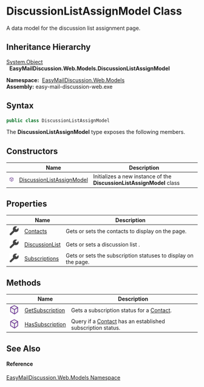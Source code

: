 DiscussionListAssignModel Class
===============================
A data model for the discussion list assignment page.


Inheritance Hierarchy
---------------------
[System.Object][1]  
  **EasyMailDiscussion.Web.Models.DiscussionListAssignModel**  

  **Namespace:**  [EasyMailDiscussion.Web.Models][2]  
  **Assembly:** easy-mail-discussion-web.exe

Syntax
------

```csharp
public class DiscussionListAssignModel
```

The **DiscussionListAssignModel** type exposes the following members.


Constructors
------------

|                  | Name                           | Description                                                           |
| ---------------- | ------------------------------ | --------------------------------------------------------------------- |
| ![Public method] | [DiscussionListAssignModel][3] | Initializes a new instance of the **DiscussionListAssignModel** class |


Properties
----------

|                    | Name                | Description                                                    |
| ------------------ | ------------------- | -------------------------------------------------------------- |
| ![Public property] | [Contacts][4]       | Gets or sets the contacts to display on the page.              |
| ![Public property] | [DiscussionList][5] | Gets or sets a discussion list .                               |
| ![Public property] | [Subscriptions][6]  | Gets or sets the subscription statuses to display on the page. |


Methods
-------

|                  | Name                 | Description                                                     |
| ---------------- | -------------------- | --------------------------------------------------------------- |
| ![Public method] | [GetSubscription][7] | Gets a subscription status for a [Contact][8].                  |
| ![Public method] | [HasSubscription][9] | Query if a [Contact][8] has an established subscription status. |


See Also
--------

#### Reference
[EasyMailDiscussion.Web.Models Namespace][2]  

[1]: https://docs.microsoft.com/dotnet/api/system.object
[2]: ../README.md
[3]: _ctor.md
[4]: Contacts.md
[5]: DiscussionList.md
[6]: Subscriptions.md
[7]: GetSubscription.md
[8]: ../../EasyMailDiscussion.Common.Database/Contact/README.md
[9]: HasSubscription.md
[Public method]: ../../icons/pubmethod.svg "Public method"
[Public property]: ../../icons/pubproperty.svg "Public property"